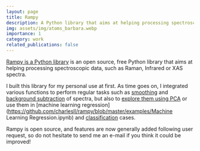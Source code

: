 ```yaml
---
layout: page
title: Rampy
description: A Python library that aims at helping processing spectroscopic data, such as Raman, Infrared or XAS spectra.
img: assets/img/atoms_barbara.webp
importance: 1
category: work
related_publications: false
---
```


[Rampy is a Python library](https://github.com/charlesll/rampy) is an open source, free Python library that aims at helping processing spectroscopic data, such as Raman, Infrared or XAS spectra.

I built this library for my personal use at first. As time goes on, I integrated various functions to perform regular tasks such as [smoothing](https://github.com/charlesll/rampy/blob/master/examples/Smoothing.ipynb) and [background subtraction](https://github.com/charlesll/rampy/blob/master/examples/Baseline.ipynb) of spectra, but also to [explore them using PCA](https://github.com/charlesll/rampy/blob/master/examples/Baseline.ipynb) or use them in [machine learning regression](https://github.com/charlesll/rampy/blob/master/examples/Machine Learning Regression.ipynb) and [classification](https://github.com/charlesll/rampy/blob/master/examples/MachineLearning_Classification.ipynb) cases.

Rampy is open source, and features are now generally added following user request, so do not hesitate to send me an e-mail if you think it could be improved!
